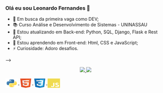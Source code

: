 ### Olá eu sou Leonardo Fernandes 👋

- 🔭 Em busca da primeira vaga como DEV;
- 📚 Curso Análise e Desenvolvimento de Sistemas - UNINASSAU 
- 🌱 Estou atualizando em Back-end: Python, SQL, Django, Flask e Rest API;
- 🌱 Estou aprendendo em Front-end: Html, CSS e JavaScript;
- ⚡ Curiosidade: Adoro desafios.

-->
<div align="center">
  <a href="https://github.com/leo4769">
  <img height="170em" src="https://github-readme-stats.vercel.app/api?username=leo4769&show_icons=true&theme=dracula&include_all_commits=true&count_private=true"/>
  <img height="170em" src="https://github-readme-stats.vercel.app/api/top-langs/?username=leo4769&layout=compact&langs_count=7&theme=dracula"/>
</div>


<div style="display: inline_block"><br>
   <img align="center" alt="Rafa-Python" height="30" width="40" src="https://raw.githubusercontent.com/devicons/devicon/master/icons/python/python-original.svg">
   <img align="center" alt="Rafa-HTML" height="30" width="40" src="https://raw.githubusercontent.com/devicons/devicon/master/icons/html5/html5-original.svg">
  <img align="center" alt="Rafa-CSS" height="30" width="40" src="https://raw.githubusercontent.com/devicons/devicon/master/icons/css3/css3-original.svg">
  <img align="center" alt="Rafa-Js" height="30" width="40" src="https://raw.githubusercontent.com/devicons/devicon/master/icons/javascript/javascript-plain.svg">
  
 </div>
  
##

